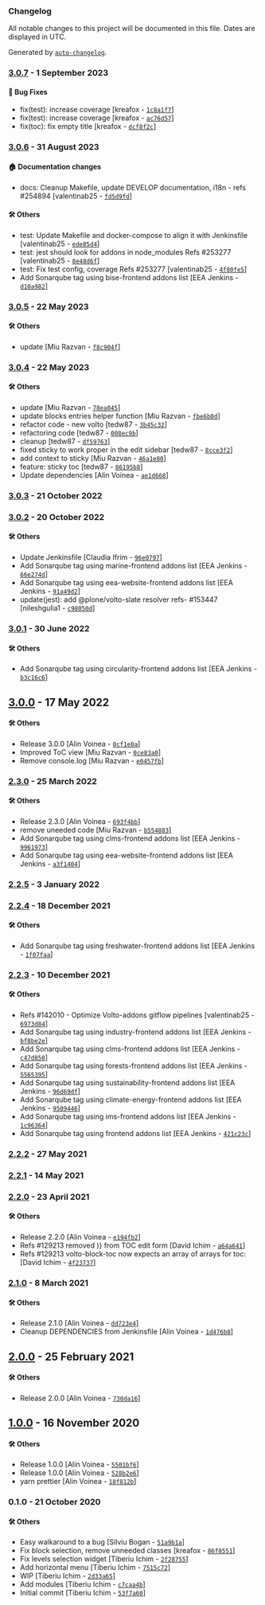 ### Changelog

All notable changes to this project will be documented in this file. Dates are displayed in UTC.

Generated by [`auto-changelog`](https://github.com/CookPete/auto-changelog).

### [3.0.7](https://github.com/eea/volto-block-toc/compare/3.0.6...3.0.7) - 1 September 2023

#### :bug: Bug Fixes

- fix(test): increase coverage [kreafox - [`1c8a1f7`](https://github.com/eea/volto-block-toc/commit/1c8a1f705787a50a8ba36d56817b9ba17284a1dd)]
- fix(test): increase coverage [kreafox - [`ac76d57`](https://github.com/eea/volto-block-toc/commit/ac76d57349be3c8ebfcf761175cec81ead33bd19)]
- fix(toc): fix empty title [kreafox - [`dcf8f2c`](https://github.com/eea/volto-block-toc/commit/dcf8f2cc9a6e855ad2f32055438ec7db9c43b7a2)]

### [3.0.6](https://github.com/eea/volto-block-toc/compare/3.0.5...3.0.6) - 31 August 2023

#### :house: Documentation changes

- docs: Cleanup Makefile, update DEVELOP documentation, i18n - refs #254894 [valentinab25 - [`fd5d9fd`](https://github.com/eea/volto-block-toc/commit/fd5d9fd7806945692d12f902a0c2eb76eb1605e3)]

#### :hammer_and_wrench: Others

- test: Update Makefile and docker-compose to align it with Jenkinsfile [valentinab25 - [`ede85d4`](https://github.com/eea/volto-block-toc/commit/ede85d4ba7888001add18888d24f8c712af68bef)]
- test: jest should look for addons in node_modules Refs #253277 [valentinab25 - [`8e48d6f`](https://github.com/eea/volto-block-toc/commit/8e48d6fd45f0ea2e91b64494cbc029152632bcee)]
- test: Fix test config, coverage Refs #253277 [valentinab25 - [`4f80fe5`](https://github.com/eea/volto-block-toc/commit/4f80fe53f3fc31ef7f7c15955d6df412cfb139d7)]
- Add Sonarqube tag using bise-frontend addons list [EEA Jenkins - [`d10a982`](https://github.com/eea/volto-block-toc/commit/d10a982c3173080bfcfc29e7a7367b223fa10258)]
### [3.0.5](https://github.com/eea/volto-block-toc/compare/3.0.4...3.0.5) - 22 May 2023

#### :hammer_and_wrench: Others

- update [Miu Razvan - [`f8c904f`](https://github.com/eea/volto-block-toc/commit/f8c904f16f7c4386eea227f29ed5308bbe1b74d6)]
### [3.0.4](https://github.com/eea/volto-block-toc/compare/3.0.3...3.0.4) - 22 May 2023

#### :hammer_and_wrench: Others

- update [Miu Razvan - [`78ea045`](https://github.com/eea/volto-block-toc/commit/78ea045987f8d192e745b805f9a6a80be29368aa)]
- update blocks entries helper function [Miu Razvan - [`fbe6b0d`](https://github.com/eea/volto-block-toc/commit/fbe6b0d56a6b3f118a364ccdd55aed0aa17fe032)]
- refactor code - new volto [tedw87 - [`3b45c32`](https://github.com/eea/volto-block-toc/commit/3b45c322e29194d1695040c578dab1f9a81a0119)]
- refactoring code [tedw87 - [`008ec9b`](https://github.com/eea/volto-block-toc/commit/008ec9ba72368b9d9f8d39af933a7c02a3cb24ff)]
- cleanup [tedw87 - [`df59763`](https://github.com/eea/volto-block-toc/commit/df5976302af9fb4f7cdde0e1c66795b7570aaed0)]
- fixed sticky to work proper in the edit sidebar [tedw87 - [`8cce3f2`](https://github.com/eea/volto-block-toc/commit/8cce3f25244a28bfeeced79fdd568a88a17e08b3)]
- add context to sticky [Miu Razvan - [`46a1e80`](https://github.com/eea/volto-block-toc/commit/46a1e80781a9167295e676516817cb9504f26c88)]
- feature: sticky toc [tedw87 - [`86195b8`](https://github.com/eea/volto-block-toc/commit/86195b875ea86c23f87bdbcf3cc2d41ad1118705)]
- Update dependencies [Alin Voinea - [`ae1d668`](https://github.com/eea/volto-block-toc/commit/ae1d66848e2ed619c47f3861a633885f010d7ed2)]
### [3.0.3](https://github.com/eea/volto-block-toc/compare/3.0.2...3.0.3) - 21 October 2022

### [3.0.2](https://github.com/eea/volto-block-toc/compare/3.0.1...3.0.2) - 20 October 2022

#### :hammer_and_wrench: Others

- Update Jenkinsfile [Claudia Ifrim - [`96e0797`](https://github.com/eea/volto-block-toc/commit/96e079736684c7b0fa8e7abaa0486f8b50b31b7c)]
- Add Sonarqube tag using marine-frontend addons list [EEA Jenkins - [`66e274d`](https://github.com/eea/volto-block-toc/commit/66e274da2d5945e78c00c0e1b7a42b8a08966cbc)]
- Add Sonarqube tag using eea-website-frontend addons list [EEA Jenkins - [`91a49d2`](https://github.com/eea/volto-block-toc/commit/91a49d2712097854d7ba75ffc361f757c5fd2175)]
- update(jest): add @plone/volto-slate resolver refs- #153447 [nileshgulia1 - [`c98050d`](https://github.com/eea/volto-block-toc/commit/c98050d7aa3cc48f658a5d498e5232bd7b4b0ae7)]
### [3.0.1](https://github.com/eea/volto-block-toc/compare/3.0.0...3.0.1) - 30 June 2022

#### :hammer_and_wrench: Others

- Add Sonarqube tag using circularity-frontend addons list [EEA Jenkins - [`b3c16c6`](https://github.com/eea/volto-block-toc/commit/b3c16c6a31c38a44451b009af271f17244edbc1f)]
## [3.0.0](https://github.com/eea/volto-block-toc/compare/2.3.0...3.0.0) - 17 May 2022

#### :hammer_and_wrench: Others

- Release 3.0.0 [Alin Voinea - [`0cf1e0a`](https://github.com/eea/volto-block-toc/commit/0cf1e0a62c98dc89c69328a85f96b2b6cadf036c)]
- Improved ToC view [Miu Razvan - [`0ce83a0`](https://github.com/eea/volto-block-toc/commit/0ce83a0c84257adbef2688e42b33c407216c4f72)]
- Remove console.log [Miu Razvan - [`e0457fb`](https://github.com/eea/volto-block-toc/commit/e0457fb8e014be6d1c32052968480138f5f84493)]
### [2.3.0](https://github.com/eea/volto-block-toc/compare/2.2.5...2.3.0) - 25 March 2022

#### :hammer_and_wrench: Others

- Release 2.3.0 [Alin Voinea - [`693f4bb`](https://github.com/eea/volto-block-toc/commit/693f4bbb13068e0b7c22353de5a451414e4d91a0)]
- remove uneeded code [Miu Razvan - [`b554883`](https://github.com/eea/volto-block-toc/commit/b554883f393936e7a1e8e28ec2fcdc954982a4e7)]
- Add Sonarqube tag using clms-frontend addons list [EEA Jenkins - [`9961973`](https://github.com/eea/volto-block-toc/commit/996197359b91c0769f1fd8a1891b55063dd6c1e5)]
- Add Sonarqube tag using eea-website-frontend addons list [EEA Jenkins - [`a3f1404`](https://github.com/eea/volto-block-toc/commit/a3f1404ec40f9bde18495e0e02eb23609deca78a)]
### [2.2.5](https://github.com/eea/volto-block-toc/compare/2.2.4...2.2.5) - 3 January 2022

### [2.2.4](https://github.com/eea/volto-block-toc/compare/2.2.3...2.2.4) - 18 December 2021

#### :hammer_and_wrench: Others

- Add Sonarqube tag using freshwater-frontend addons list [EEA Jenkins - [`1f07faa`](https://github.com/eea/volto-block-toc/commit/1f07faa181ece91cc97fc4087fc0a5bdd83292dc)]
### [2.2.3](https://github.com/eea/volto-block-toc/compare/2.2.2...2.2.3) - 10 December 2021

#### :hammer_and_wrench: Others

- Refs #142010 - Optimize Volto-addons gitflow pipelines [valentinab25 - [`6973d84`](https://github.com/eea/volto-block-toc/commit/6973d84e3fe20548be2cb7903d6cb23e93610c0d)]
- Add Sonarqube tag using industry-frontend addons list [EEA Jenkins - [`bf8be2e`](https://github.com/eea/volto-block-toc/commit/bf8be2e0027002150a52b187e08f56b2f0905e54)]
- Add Sonarqube tag using clms-frontend addons list [EEA Jenkins - [`c47d850`](https://github.com/eea/volto-block-toc/commit/c47d850e4feccb6c42ccb0e5463f32af62fed95b)]
- Add Sonarqube tag using forests-frontend addons list [EEA Jenkins - [`5565395`](https://github.com/eea/volto-block-toc/commit/5565395a8b90cd5fd8650a24d0931b84306c0704)]
- Add Sonarqube tag using sustainability-frontend addons list [EEA Jenkins - [`96d69df`](https://github.com/eea/volto-block-toc/commit/96d69dfc20e738c0f9af809a684dcb5b6c33cdf7)]
- Add Sonarqube tag using climate-energy-frontend addons list [EEA Jenkins - [`9509446`](https://github.com/eea/volto-block-toc/commit/950944640e317ac2e375311663a150d0e0166dd8)]
- Add Sonarqube tag using ims-frontend addons list [EEA Jenkins - [`1c96364`](https://github.com/eea/volto-block-toc/commit/1c963640148edbb6978ab518dfa2743044234c91)]
- Add Sonarqube tag using frontend addons list [EEA Jenkins - [`421c23c`](https://github.com/eea/volto-block-toc/commit/421c23cb1ad5add8dc74796d8e93b8c5f88524d1)]
### [2.2.2](https://github.com/eea/volto-block-toc/compare/2.2.1...2.2.2) - 27 May 2021

### [2.2.1](https://github.com/eea/volto-block-toc/compare/2.2.0...2.2.1) - 14 May 2021

### [2.2.0](https://github.com/eea/volto-block-toc/compare/2.1.0...2.2.0) - 23 April 2021

#### :hammer_and_wrench: Others

- Release 2.2.0 [Alin Voinea - [`e194fb2`](https://github.com/eea/volto-block-toc/commit/e194fb255ce44f53c7b74adc53edfdb30627a2d0)]
- Refs #129213 removed )} from TOC edit form [David Ichim - [`a64a641`](https://github.com/eea/volto-block-toc/commit/a64a6415ce2d91933298da1c08dad9abebd0460b)]
- Refs #129213 volto-block-toc now expects an array of arrays for toc: [David Ichim - [`4f23737`](https://github.com/eea/volto-block-toc/commit/4f237374eb7f848b310eec2d3304c6c0fe44f8cd)]
### [2.1.0](https://github.com/eea/volto-block-toc/compare/2.0.0...2.1.0) - 8 March 2021

#### :hammer_and_wrench: Others

- Release 2.1.0 [Alin Voinea - [`dd723e4`](https://github.com/eea/volto-block-toc/commit/dd723e483a7c294adc13b1de4f595ab0973995bf)]
- Cleanup DEPENDENCIES from Jenkinsfile [Alin Voinea - [`1d476b8`](https://github.com/eea/volto-block-toc/commit/1d476b88f9230586edecc2537a85247aba32a7e0)]
## [2.0.0](https://github.com/eea/volto-block-toc/compare/1.0.0...2.0.0) - 25 February 2021

#### :hammer_and_wrench: Others

- Release 2.0.0 [Alin Voinea - [`730da16`](https://github.com/eea/volto-block-toc/commit/730da162434612c40af0bd42d0332d73a30b50e5)]
## [1.0.0](https://github.com/eea/volto-block-toc/compare/0.1.0...1.0.0) - 16 November 2020

#### :hammer_and_wrench: Others

- Release 1.0.0 [Alin Voinea - [`5501bf6`](https://github.com/eea/volto-block-toc/commit/5501bf6e97cd6dae5af9735bea0ab28dee10dd30)]
- Release 1.0.0 [Alin Voinea - [`528b2e6`](https://github.com/eea/volto-block-toc/commit/528b2e69303482bdefd240b3d6d95e1690e43a5d)]
- yarn prettier [Alin Voinea - [`18f812b`](https://github.com/eea/volto-block-toc/commit/18f812b776964062054bf6f77710c6a8ece1cc8f)]
### 0.1.0 - 21 October 2020

#### :hammer_and_wrench: Others

- Easy walkaround to a bug [Silviu Bogan - [`51a9b1a`](https://github.com/eea/volto-block-toc/commit/51a9b1a69f8df138e9d063f143757dc9c3b562d2)]
- Fix block selection, remove unneeded classes [kreafox - [`86f8551`](https://github.com/eea/volto-block-toc/commit/86f85517117f02bc76b6349c5e66641f9e6037aa)]
- Fix levels selection widget [Tiberiu Ichim - [`2f28755`](https://github.com/eea/volto-block-toc/commit/2f28755bfdb172c5e48d62840b4559c269e04d33)]
- Add horizontal menu [Tiberiu Ichim - [`7515c72`](https://github.com/eea/volto-block-toc/commit/7515c72f52b7ccdaee107dbf76ff473240aaf6fe)]
- WIP [Tiberiu Ichim - [`2d33a65`](https://github.com/eea/volto-block-toc/commit/2d33a659016213e1c761cea31c3b796975c3bd97)]
- Add modules [Tiberiu Ichim - [`c7caa4b`](https://github.com/eea/volto-block-toc/commit/c7caa4bc13449fc843f74d9ee493d5886cd85f51)]
- Initial commit [Tiberiu Ichim - [`53f7a60`](https://github.com/eea/volto-block-toc/commit/53f7a608d21ccf289f5b934e72aa28c5fc51703c)]

